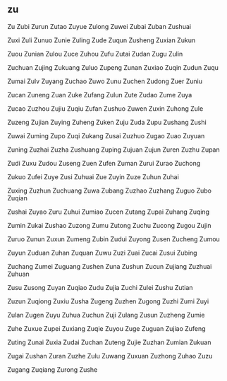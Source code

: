 zu
---

Zu Zubi Zurun Zutao Zuyue Zulong Zuwei Zubai Zuban Zushuai

Zuxi Zuli Zunuo Zunie Zuling Zude Zuqun Zusheng Zuxian Zukun

Zuou Zunian Zulou Zuce Zuhou Zufu Zutai Zudan Zugu Zulin

Zuchuan Zujing Zukuang Zuluo Zupeng Zunan Zuxiao Zuqin Zudun Zuqu

Zumai Zulv Zuyang Zuchao Zuwo Zunu Zuchen Zudong Zuer Zuniu

Zucan Zuneng Zuan Zuke Zufang Zulun Zute Zudao Zume Zuya

Zucao Zuzhou Zujiu Zuqiu Zufan Zushuo Zuwen Zuxin Zuhong Zule

Zuzeng Zujian Zuying Zuheng Zuken Zuju Zuda Zupu Zushang Zushi

Zuwai Zuming Zupo Zuqi Zukang Zusai Zuzhuo Zugao Zuao Zuyuan

Zuning Zuzhai Zuzha Zushuang Zuping Zujuan Zujun Zuren Zuzhu Zupan

Zudi Zuxu Zudou Zuseng Zuen Zufen Zuman Zurui Zurao Zuchong

Zukuo Zufei Zuye Zusi Zuhuai Zue Zuyin Zuze Zuhun Zuhai

Zuxing Zuzhun Zuchuang Zuwa Zubang Zuzhao Zuzhang Zuguo Zubo   Zuqian

Zushai Zuyao Zuru Zuhui Zumiao Zucen Zutang Zupai Zuhang Zuqing

Zumin Zukai Zushao Zuzong Zumu Zutong Zuchu Zucong Zugou Zujin

Zuruo Zunun Zuxun Zumeng Zubin Zudui Zuyong Zusen Zucheng Zumou

Zuyun Zuduan Zuhan Zuquan Zuwu Zuzi Zuai Zucai Zusui Zubing

Zuchang Zumei Zuguang Zushen Zuna Zushun Zucun Zujiang Zuzhuai Zuhuan

Zusu Zusong Zuyan Zuqiao Zudu Zujia Zuchi Zulei Zushu Zutian

Zuzun Zuqiong Zuxiu Zusha Zugeng Zuzhen Zugong Zuzhi Zumi Zuyi

Zulan Zugen Zuyu Zuhua Zuchun Zuji Zulang Zusun Zuzheng Zumie

Zuhe Zuxue Zupei Zuxiang Zuqie Zuyou Zuge Zuguan Zujiao Zufeng

Zuting Zunai Zuxia Zudai Zuchan Zuteng Zujie Zuzhan Zumian Zukuan

Zugai Zushan Zuran Zuzhe Zulu Zuwang Zuxuan Zuzhong Zuhao Zuzu

Zugang Zuqiang Zurong Zushe 